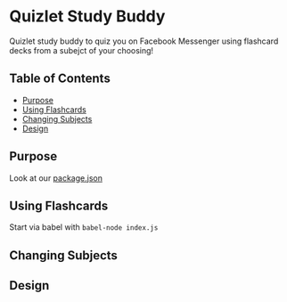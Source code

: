 # Quizlet Study Buddy
Quizlet study buddy to quiz you on Facebook Messenger using flashcard decks from a subejct of your choosing!

## Table of Contents
* [Purpose](#purpose)
* [Using Flashcards](#using)
* [Changing Subjects](#changing)
* [Design](#design)

<a href="purpose"></a>

## Purpose

Look at our [package.json](./package.json)

<a href="using"></a>

## Using Flashcards

Start via babel with `babel-node index.js`

<a href="changing"></a>

## Changing Subjects

<a href="design"></a>

## Design